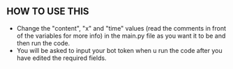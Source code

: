## HOW TO USE THIS
- Change the "content", "x" and "time" values (read the comments in front of the variables for more info) in the main.py file as you want it to be and then run the code.
- You will be asked to input your bot token when u run the code after you have edited the required fields.
